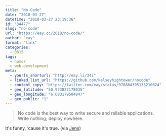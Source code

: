 ```yaml
---
title: "No Code"
date: "2018-03-27"
datetime: "2018-03-27 23:19:36"
id: "34477"
slug: "no-code"
url: "https://eay.cc/2018/no-code/"
author: "eay"
format: "link"
categories:
  - 0815
tags:
  - humor
  - web-development
meta:
  - yourls_shorturl: "http://eay.li/34i"
  - linked_list_url: "https://github.com/kelseyhightower/nocode"
  - content_copy: "https://twitter.com/eay/status/978884395133210624"
  - geo_latitude: "50.973827178035"
  - geo_longitude: "6.683179504847"
  - geo_public: "1"
---
```


> No code is the best way to write secure and reliable applications. Write nothing; deploy nowhere.

It's funny, ‘cause it's true. (via [Jens](https://twitter.com/heydtjens))
